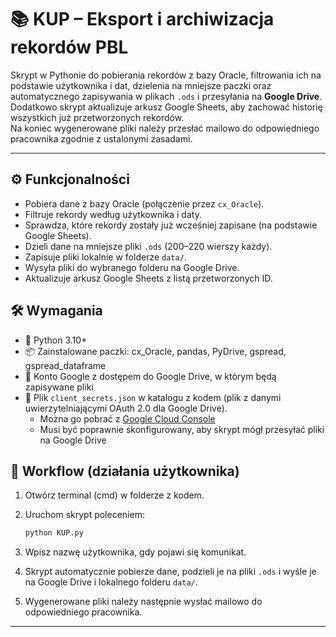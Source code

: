# 📚 KUP – Eksport i archiwizacja rekordów PBL

Skrypt w Pythonie do pobierania rekordów z bazy Oracle, filtrowania ich na podstawie użytkownika i dat, dzielenia na mniejsze paczki oraz automatycznego zapisywania w plikach `.ods` i przesyłania na **Google Drive**.  
Dodatkowo skrypt aktualizuje arkusz Google Sheets, aby zachować historię wszystkich już przetworzonych rekordów.  
Na koniec wygenerowane pliki należy przesłać mailowo do odpowiedniego pracownika zgodnie z ustalonymi zasadami.

---

## ⚙️ Funkcjonalności

- Pobiera dane z bazy Oracle (połączenie przez `cx_Oracle`).
- Filtruje rekordy według użytkownika i daty.
- Sprawdza, które rekordy zostały już wcześniej zapisane (na podstawie Google Sheets).
- Dzieli dane na mniejsze pliki `.ods` (200–220 wierszy każdy).
- Zapisuje pliki lokalnie w folderze `data/`.
- Wysyła pliki do wybranego folderu na Google Drive.
- Aktualizuje arkusz Google Sheets z listą przetworzonych ID.


## 🛠️ Wymagania

- 🐍 Python 3.10+
- 📦 Zainstalowane paczki: cx_Oracle, pandas, PyDrive, gspread, gspread_dataframe
- 🔑 Konto Google z dostępem do Google Drive, w którym będą zapisywane pliki
- 📄 Plik `client_secrets.json` w katalogu z kodem (plik z danymi uwierzytelniającymi OAuth 2.0 dla Google Drive).
  - Można go pobrać z [Google Cloud Console](https://console.cloud.google.com/apis/credentials)
  - Musi być poprawnie skonfigurowany, aby skrypt mógł przesyłać pliki na Google Drive

## 🔄 Workflow (działania użytkownika)

1. Otwórz terminal (cmd) w folderze z kodem.  
2. Uruchom skrypt poleceniem:
   ``` bash
   python KUP.py
   ```

3. Wpisz nazwę użytkownika, gdy pojawi się komunikat.
4. Skrypt automatycznie pobierze dane, podzieli je na pliki `.ods` i wyśle je na Google Drive i lokalnego folderu `data/`.
5. Wygenerowane pliki należy następnie wysłać mailowo do odpowiedniego pracownika.

---
